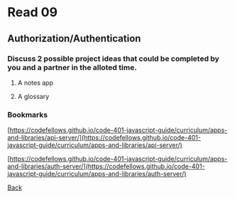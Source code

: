 # Read 09

## Authorization/Authentication

### Discuss 2 possible project ideas that could be completed by you and a partner in the alloted time.

1. A notes app

2. A glossary

### Bookmarks

[https://codefellows.github.io/code-401-javascript-guide/curriculum/apps-and-libraries/api-server/](https://codefellows.github.io/code-401-javascript-guide/curriculum/apps-and-libraries/api-server/)

[https://codefellows.github.io/code-401-javascript-guide/curriculum/apps-and-libraries/auth-server/](https://codefellows.github.io/code-401-javascript-guide/curriculum/apps-and-libraries/auth-server/)

[Back](/reading-notes/401/401-TOC.html)